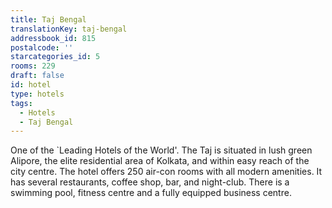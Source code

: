 ```yaml
---
title: Taj Bengal
translationKey: taj-bengal
addressbook_id: 815
postalcode: ''
starcategories_id: 5
rooms: 229
draft: false
id: hotel
type: hotels
tags:
  - Hotels
  - Taj Bengal
---
```

One of the `Leading Hotels of the World'. The Taj is situated in lush green Alipore, the elite residential area of Kolkata, and within easy reach of the city centre. The hotel offers 250 air-con rooms with all modern amenities. It has several restaurants, coffee shop, bar, and night-club. There is a swimming pool, fitness centre and a fully equipped business centre.